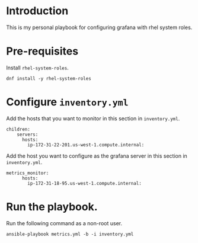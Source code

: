 # Introduction
This is my personal playbook for configuring grafana with rhel system roles.

# Pre-requisites
Install `rhel-system-roles`.

```
dnf install -y rhel-system-roles
```


# Configure `inventory.yml`

Add the hosts that you want to monitor in this section in `inventory.yml`.

```
children:
    servers:
      hosts:
        ip-172-31-22-201.us-west-1.compute.internal:
```

Add the host you want to configure as the grafana server in this section in `inventory.yml`.

```
metrics_monitor:
      hosts:
        ip-172-31-18-95.us-west-1.compute.internal:
```

# Run the playbook.

Run the following command as a non-root user.
```
ansible-playbook metrics.yml -b -i inventory.yml
```